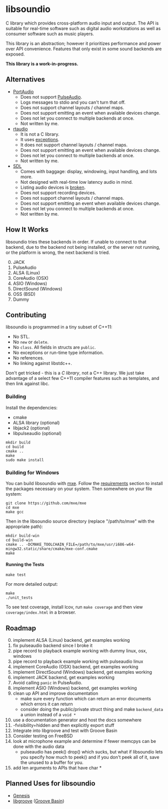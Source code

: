 # libsoundio

C library which provides cross-platform audio input and output. The API is
suitable for real-time software such as digital audio workstations as well
as consumer software such as music players.

This library is an abstraction; however it prioritizes performance and power
over API convenience. Features that only exist in some sound backends are
exposed.

**This library is a work-in-progress.**

## Alternatives

 * [PortAudio](http://www.portaudio.com/)
   - Does not support [PulseAudio](http://www.freedesktop.org/wiki/Software/PulseAudio/).
   - Logs messages to stdio and you can't turn that off.
   - Does not support channel layouts / channel maps.
   - Does not support emitting an event when available devices change.
   - Does not let you connect to multiple backends at once.
   - Not written by me.
 * [rtaudio](https://www.music.mcgill.ca/~gary/rtaudio/)
   - It is not a C library.
   - It uses [exceptions](http://stackoverflow.com/questions/1736146/why-is-exception-handling-bad).
   - It does not support channel layouts / channel maps.
   - Does not support emitting an event when available devices change.
   - Does not let you connect to multiple backends at once.
   - Not written by me.
 * [SDL](https://www.libsdl.org/)
   - Comes with baggage: display, windowing, input handling, and lots more.
   - Not designed with real-time low latency audio in mind.
   - Listing audio devices is [broken](https://github.com/andrewrk/node-groove/issues/13).
   - Does not support recording devices.
   - Does not support channel layouts / channel maps.
   - Does not support emitting an event when available devices change.
   - Does not let you connect to multiple backends at once.
   - Not written by me.

## How It Works

libsoundio tries these backends in order. If unable to connect to that backend,
due to the backend not being installed, or the server not running, or the
platform is wrong, the next backend is tried.

 0. JACK
 0. PulseAudio
 0. ALSA (Linux)
 0. CoreAudio (OSX)
 0. ASIO (Windows)
 0. DirectSound (Windows)
 0. OSS (BSD)
 0. Dummy

## Contributing

libsoundio is programmed in a tiny subset of C++11:

 * No STL.
 * No `new` or `delete`.
 * No `class`. All fields in structs are `public`.
 * No exceptions or run-time type information.
 * No references.
 * No linking against libstdc++.

Don't get tricked - this is a *C library*, not a C++ library. We just take
advantage of a select few C++11 compiler features such as templates, and then
link against libc.

### Building

Install the dependencies:

 * cmake
 * ALSA library (optional)
 * libjack2 (optional)
 * libpulseaudio (optional)

```
mkdir build
cd build
cmake ..
make
sudo make install
```

### Building for Windows

You can build libsoundio with [mxe](http://mxe.cc/). Follow the
[requirements](http://mxe.cc/#requirements) section to install the
packages necessary on your system. Then somewhere on your file system:

```
git clone https://github.com/mxe/mxe
cd mxe
make gcc
```

Then in the libsoundio source directory (replace "/path/to/mxe" with the
appropriate path):

```
mkdir build-win
cd build-win
cmake .. -DCMAKE_TOOLCHAIN_FILE=/path/to/mxe/usr/i686-w64-mingw32.static/share/cmake/mxe-conf.cmake
make
```

#### Running the Tests

```
make test
```

For more detailed output:

```
make
./unit_tests
```

To see test coverage, install lcov, run `make coverage` and then
view `coverage/index.html` in a browser.

## Roadmap

 0. implement ALSA (Linux) backend, get examples working
 0. fix pulseaudio backend since I broke it
 0. pipe record to playback example working with dummy linux, osx, windows
 0. pipe record to playback example working with pulseaudio linux
 0. implement CoreAudio (OSX) backend, get examples working
 0. implement DirectSound (Windows) backend, get examples working
 0. implement JACK backend, get examples working
 0. Avoid calling `panic` in PulseAudio.
 0. implement ASIO (Windows) backend, get examples working
 0. clean up API and improve documentation
    - make sure every function which can return an error documents which errors
      it can return
    - consider doing the public/private struct thing and make `backend_data` a
      union instead of a `void *`
 0. use a documentation generator and host the docs somewhere
 0. -fvisibility=hidden and then explicitly export stuff
 0. Integrate into libgroove and test with Groove Basin
 0. Consider testing on FreeBSD
 0. look at microphone example and determine if fewer memcpys can be done
    with the audio data
    - pulseaudio has peek() drop() which sucks, but what if libsoundio lets you
      specify how much to peek() and if you don't peek all of it, save the
      unused to a buffer for you.
 0. add len arguments to APIs that have char *

## Planned Uses for libsoundio

 * [Genesis](https://github.com/andrewrk/genesis)
 * [libgroove](https://github.com/andrewrk/libgroove) ([Groove Basin](https://github.com/andrewrk/groovebasin))
